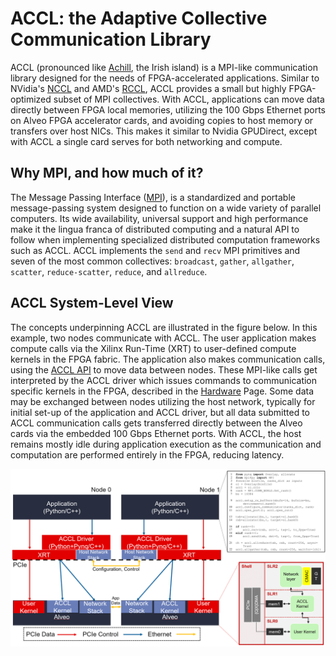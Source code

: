 # ACCL: the Adaptive Collective Communication Library

ACCL (pronounced like [Achill](https://goo.gl/maps/4e3vGfa5BsT5s3vm9), the Irish island) is a MPI-like communication library designed for the needs of FPGA-accelerated applications. Similar to NVidia's [NCCL](https://github.com/NVIDIA/nccl) and AMD's [RCCL](https://github.com/ROCmSoftwarePlatform/rccl), ACCL provides a small but highly FPGA-optimized subset of MPI collectives. With ACCL, applications can move data directly between FPGA local memories, utilizing the 100 Gbps Ethernet ports on Alveo FPGA accelerator cards, and avoiding copies to host memory or transfers over host NICs. This makes it similar to Nvidia GPUDirect, except with ACCL a single card serves for both networking and compute.

## Why MPI, and how much of it?

The Message Passing Interface ([MPI](http://mpi-forum.org/)), is a standardized and portable message-passing system designed to function on a wide variety of parallel computers. Its wide availability, universal support and high performance make it the lingua franca of distributed computing and a natural API to follow when implementing specialized distributed computation frameworks such as ACCL. ACCL implements the `send` and `recv` MPI primitives and seven of the most common collectives: `broadcast`, `gather`, `allgather`, `scatter`, `reduce-scatter`, `reduce`, and `allreduce`.

## ACCL System-Level View

The concepts underpinning ACCL are illustrated in the figure below. In this example, two nodes communicate with ACCL. The user application makes compute calls via the Xilinx Run-Time (XRT) to user-defined compute kernels in the FPGA fabric. The application also makes communication calls, using the [ACCL API](./api.md) to move data between nodes. These MPI-like calls get interpreted by the ACCL driver which issues commands to communication specific kernels in the FPGA, described in the [Hardware](./kernel.md) Page. Some data may be exchanged between nodes utilizing the host network, typically for initial set-up of the application and ACCL driver, but all data submitted to ACCL communication calls gets transferred directly between the Alveo cards via the embedded 100 Gbps Ethernet ports. With ACCL, the host remains mostly idle during application execution as the communication and computation are performed entirely in the FPGA, reducing latency. 

![schematic](images/overview.png)

